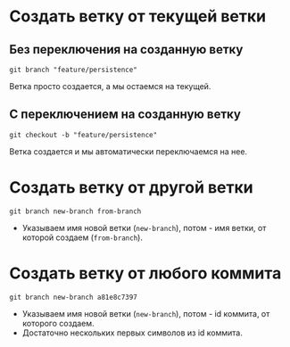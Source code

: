 # Создать ветку от текущей ветки

## Без переключения на созданную ветку

```
git branch "feature/persistence"
```

Ветка просто создается, а мы остаемся на текущей.

## С переключением на созданную ветку

```
git checkout -b "feature/persistence"
```

Ветка создается и мы автоматически переключаемся на нее.

# Создать ветку от другой ветки

```
git branch new-branch from-branch
```

* Указываем имя новой ветки (`new-branch`), потом - имя ветки, от которой создаем (`from-branch`).

# Создать ветку от любого коммита

```
git branch new-branch a81e8c7397
```

* Указываем имя новой ветки (`new-branch`), потом - id коммита, от которого создаем.
* Достаточно нескольких первых символов из id коммита.



